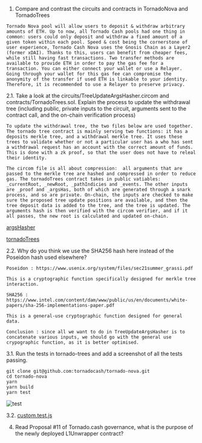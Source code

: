 
1.  Compare and contrast the circuits and contracts in TornadoNova and TornadoTrees

``` 
Tornado Nova pool will allow users to deposit & withdraw arbitrary amounts of ETH. Up to now, all Tornado Cash pools had one thing in common: users could only deposit and withdraw a fixed amount of a given token within each pool. Speed & cost being the cornerstone of user experience, Tornado Cash Nova uses the Gnosis Chain as a Layer2 (former xDAI). Thanks to this, users can benefit from cheaper fees, while still having fast transactions. Two transfer methods are available to provide ETH in order to pay the gas fee for a transaction. You can either connect your wallet or use a Relayer. Going through your wallet for this gas fee can compromise the anonymity of the transfer if used ETH is linkable to your identity. Therefore, it is recommended to use a Relayer to preserve privacy.
```

2.1. Take a look at the circuits/TreeUpdateArgsHasher.circom and contracts/TornadoTrees.sol. Explain the process to update the withdrawal tree (including public, private inputs to the circuit, arguments sent to the contract call, and the on-chain verification process)

```
To update the withdrawal tree, the two files below are used together. The tornado tree contract is mainly serving two functions: it has a deposits merkle tree, and a withdrawal merkle tree. It uses these trees to validate whether or not a particular user has a who has sent a withdrawal request has an account with the correct amount of funds. This is done with a zk proof, so that the user does not have to releal their identity.
```
```
The circom file is all about compression:  all arguments that are passed to the merkle tree are hashed and compressed in order to reduce gas. The tornadoTrees contract takes in public vatiables: _currentRoot, _newRoot, _pathIndicies and _events. The other inputs are _proof and _argsHas, both of which are generated through a snark process, and so are private. On-chain, the inputs are checked to make sure the proposed tree update positions are available, and then the tree deposit data is added to the tree, and the tree is updated. The arguments hash is then verified with the circom verifier, and if it all passes, the new root is calculated and updated on-chain.
```

[argsHasher](https://github.com/tornadocash/tornado-trees/blob/master/circuits/TreeUpdateArgsHasher.circom)

[tornadoTrees](https://github.com/tornadocash/tornado-trees/blob/master/contracts/TornadoTrees.sol)

2.2. Why do you think we use the SHA256 hash here instead of the Poseidon hash used elsewhere?

`
Poseidon : https://www.usenix.org/system/files/sec21summer_grassi.pdf
`
```
This is a cryptographic function specifically designed for merkle tree interaction.
```
`
SHA256 : https://www.intel.com/content/dam/www/public/us/en/documents/white-papers/sha-256-implementations-paper.pdf
`
```
This is a general-use cryptographic function designed for general data. 
```
```
Conclusion : since all we want to do in TreeUpdateArgsHasher is to concatenate various inputs, we should go with the general use crypographic function, as it is better optimised.
```

3.1. Run the tests in tornado-trees and add a screenshot of all the tests passing.

  ```
  git clone git@github.com:tornadocash/tornado-nova.git
  cd tornado-nova
  yarn
  yarn build
  yarn test
  ```

![test](https://github.com/alienflip/zku/blob/main/week_2/TornadoCash/tornado-terst.png) 

3.2. [custom.test.js](https://github.com/alienflip/zku/blob/main/week_2/TornadoCash/tornado-nova/test/custom.test.js) 

4. Read Proposal #11 of Tornado.cash governance, what is the purpose of the newly deployed L1Unwrapper contract?

```
```
